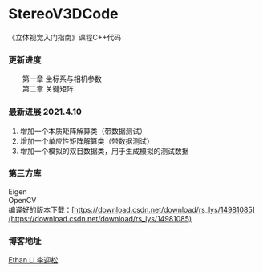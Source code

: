 # StereoV3DCode
《立体视觉入门指南》课程C++代码

### 更新进度
&emsp;&emsp;第一章 坐标系与相机参数
<br>&emsp;&emsp;第二章 关键矩阵

### 最新进展 2021.4.10
1. 增加一个本质矩阵解算类（带数据测试）
2. 增加一个单应性矩阵解算类（带数据测试）
3. 增加一个模拟的双目数据类，用于生成模拟的测试数据

### 第三方库
Eigen
<br>OpenCV
<br>编译好的版本下载：[https://download.csdn.net/download/rs_lys/14981085](https://download.csdn.net/download/rs_lys/14981085)

### 博客地址
[Ethan Li 李迎松](https://blog.csdn.net/rs_lys)
